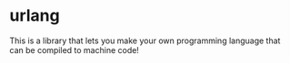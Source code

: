 # urlang
This is a library that lets you make your own programming language that can be compiled to machine code!
